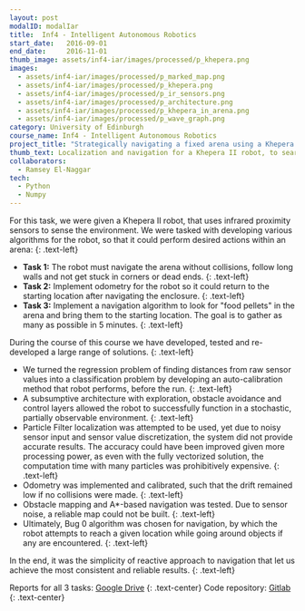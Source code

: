 ```yaml
---
layout: post
modalID: modalIar
title:  Inf4 - Intelligent Autonomous Robotics
start_date:   2016-09-01
end_date:     2016-11-01
thumb_image: assets/inf4-iar/images/processed/p_khepera.png
images:
  - assets/inf4-iar/images/processed/p_marked_map.png
  - assets/inf4-iar/images/processed/p_khepera.png
  - assets/inf4-iar/images/processed/p_ir_sensors.png
  - assets/inf4-iar/images/processed/p_architecture.png
  - assets/inf4-iar/images/processed/p_khepera_in_arena.png
  - assets/inf4-iar/images/processed/p_wave_graph.png
category: University of Edinburgh
course_name: Inf4 - Intelligent Autonomous Robotics
project_title: "Strategically navigating a fixed arena using a Khepera II robot"
thumb_text: Localization and navigation for a Khepera II robot, to search an obstacle course for "food" and home return
collaborators:
  - Ramsey El-Naggar
tech:
  - Python
  - Numpy
---
```

For this task, we were given a Khepera II robot, that uses infrared proximity sensors to sense the environment. We were tasked with developing various algorithms for the robot, so that it could perform desired actions within an arena:
{: .text-left}
* **Task 1:** The robot must navigate the arena without collisions, follow long walls and not get stuck in corners or dead ends.
{: .text-left}
* **Task 2:** Implement odometry for the robot so it could return to the starting location after navigating the enclosure.
{: .text-left}
* **Task 3:** Implement a navigation algorithm to look for "food pellets" in the arena and bring them to the starting location. The goal is to gather as many as possible in 5 minutes.
{: .text-left}

During the course of this course we have developed, tested and re-developed a large range of solutions.
{: .text-left}
* We turned the regression problem of finding distances from raw sensor values into a classification problem by developing an auto-calibration method that robot performs, before the run.
{: .text-left}
* A subsumptive architecture with exploration, obstacle avoidance and control layers allowed the robot to successfully function in a stochastic, partially observable environment.
{: .text-left}
* Particle Filter localization was attempted to be used, yet due to noisy sensor input and sensor value discretization, the system did not provide accurate results. The accuracy could have been improved given more processing power, as even with the fully vectorized solution, the computation time with many particles was prohibitively expensive.
{: .text-left}
* Odometry was implemented and calibrated, such that the drift remained low if no collisions were made.
{: .text-left}
* Obstacle mapping and A*-based navigation was tested. Due to sensor noise, a reliable map could not be built.
{: .text-left}
* Ultimately, Bug 0 algorithm was chosen for navigation, by which the robot attempts to reach a given location while going around objects if any are encountered.
{: .text-left}

In the end, it was the simplicity of reactive approach to navigation that let us achieve the most consistent and reliable results.
{: .text-left}

Reports for all 3 tasks: [Google Drive](https://drive.google.com/open?id=1NFmrsW8NIIT-TGLA41VM5yh5Kz3KCo_u)
{: .text-center}
Code repository: [Gitlab](https://gitlab.com/iar/iar)
{: .text-center}
